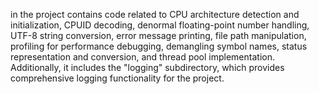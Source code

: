 in the project contains code related to CPU architecture detection and initialization, CPUID decoding, denormal floating-point number handling, UTF-8 string conversion, error message printing, file path manipulation, profiling for performance debugging, demangling symbol names, status representation and conversion, and thread pool implementation. Additionally, it includes the "logging" subdirectory, which provides comprehensive logging functionality for the project.